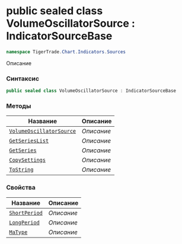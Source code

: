 
# public sealed class VolumeOscillatorSource : IndicatorSourceBase
```csharp
namespace TigerTrade.Chart.Indicators.Sources
```



Описание

### Синтаксис
```csharp
public sealed class VolumeOscillatorSource : IndicatorSourceBase
```


### Методы
| Название | Описание |
| --- | --- |
| [`VolumeOscillatorSource`](./VolumeOscillatorSource.cs/Методы/VolumeOscillatorSource.md) | *Описание* |
| [`GetSeriesList`](./VolumeOscillatorSource.cs/Методы/GetSeriesList.md) | *Описание* |
| [`GetSeries`](./VolumeOscillatorSource.cs/Методы/GetSeries.md) | *Описание* |
| [`CopySettings`](./VolumeOscillatorSource.cs/Методы/CopySettings.md) | *Описание* |
| [`ToString`](./VolumeOscillatorSource.cs/Методы/ToString.md) | *Описание* |

### Свойства
| Название | Описание |
| --- | --- |
| [`ShortPeriod`](./VolumeOscillatorSource.cs/Свойства/ShortPeriod.md) | *Описание* |
| [`LongPeriod`](./VolumeOscillatorSource.cs/Свойства/LongPeriod.md) | *Описание* |
| [`MaType`](./VolumeOscillatorSource.cs/Свойства/MaType.md) | *Описание* |



